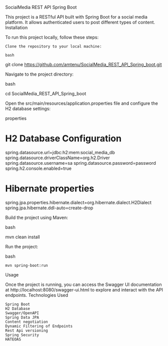 SocialMedia REST API Spring Boot

This project is a RESTful API built with Spring Boot for a social media platform. It allows authenticated users to post different types of content.
Installation

To run this project locally, follow these steps:

    Clone the repository to your local machine:

    bash

git clone https://github.com/amtenu/SocialMedia_REST_API_Spring_boot.git

Navigate to the project directory:

bash

cd SocialMedia_REST_API_Spring_boot

Open the src/main/resources/application.properties file and configure the H2 database settings:

properties

# H2 Database Configuration
spring.datasource.url=jdbc:h2:mem:social_media_db
spring.datasource.driverClassName=org.h2.Driver
spring.datasource.username=sa
spring.datasource.password=password
spring.h2.console.enabled=true

# Hibernate properties
spring.jpa.properties.hibernate.dialect=org.hibernate.dialect.H2Dialect
spring.jpa.hibernate.ddl-auto=create-drop

Build the project using Maven:

bash

mvn clean install

Run the project:

bash

    mvn spring-boot:run

Usage

Once the project is running, you can access the Swagger UI documentation at http://localhost:8080/swagger-ui.html to explore and interact with the API endpoints.
Technologies Used

    Spring Boot
    H2 Database
    Swagger/OpenAPI
    Spring Data JPA
    Content negotiation
    Dynamic Filtering of Endpoints
    Rest Api versioning 
    Spring Security
    HATEOAS
